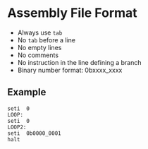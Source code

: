 # Assembly File Format
- Always use `tab`
- No `tab` before a line
- No empty lines
- No comments
- No instruction in the line defining a branch
- Binary number format: 0bxxxx_xxxx

## Example
```
seti  0
LOOP:
seti  0
LOOP2:
seti  0b0000_0001
halt
```
